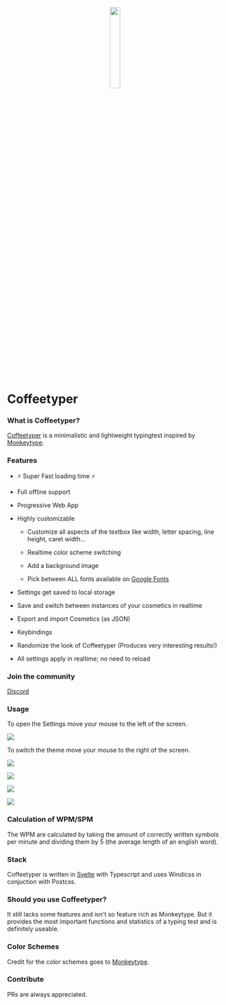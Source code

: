 <p align="center" style="margin-top: 100px"><br>
  <img src="https://raw.githubusercontent.com/0ql/Coffeetyper-Svelte/master/public/static/icon.svg" width="22%"/>
  <br>
</p>

# Coffeetyper

### What is Coffeetyper?

[Coffeetyper](https://coffeetyper.com) is a minimalistic and lightweight typingtest inspired by [Monkeytype](https://monkeytype.com).

### Features

- ⚡ Super Fast loading time ⚡

- Full offline support

- Progressive Web App

- Highly customizable
  
  - Customize all aspects of the textbox like width, letter spacing, line height, caret width...
  
  - Realtime color scheme switching
  
  - Add a background image
  
  - Pick between ALL fonts available on [Google Fonts](https://fonts.google.com)

- Settings get saved to local storage

- Save and switch between instances of your cosmetics in realtime

- Export and import Cosmetics (as JSON)

- Keybindings

- Randomize the look of Coffeetyper (Produces very interesting results!)

- All settings apply in realtime; no need to reload

### Join the community

[Discord](https://discord.gg/DEyH5FggQR)

### Usage

To open the Settings move your mouse to the left of the screen.

![](https://i.imgur.com/PpnKinI.png) 

To switch the theme move your mouse to the right of the screen.

![](https://i.imgur.com/CVHuT6F.png)

![](https://i.imgur.com/db2T4DA.png)

![](https://i.imgur.com/az53ftv.png)

![](https://i.imgur.com/JvtXpVq.png)

### Calculation of WPM/SPM

The WPM are calculated by taking the amount of correctly written symbols per minute and dividing them by 5 (the average length of an english word).

### Stack

Coffeetyper is written in [Svelte](https://svelte.dev) with Typescript and uses Windicss in conjuction with Postcss. 

### Should you use Coffeetyper?

It still lacks some features and isn't so feature rich as Monkeytype. But it provides the most important functions and statistics of a typing test and is definitely useable.

### Color Schemes

Credit for the color schemes goes to [Monkeytype](https://github.com/Miodec/monkeytype).

### Contribute

PRs are always appreciated.
